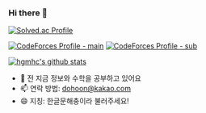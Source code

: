 ### Hi there 👋

[![Solved.ac Profile](http://mazassumnida.wtf/api/v2/generate_badge?boj=dohoon)](https://solved.ac/dohoon/)

[![CodeForces Profile - main](http://cf.leed.at?id=hgmhc)](https://codeforces.com/profile/hgmhc)
[![CodeForces Profile - sub](http://cf.leed.at?id=hoongle)](https://codeforces.com/profile/hoongle)

[![hgmhc's github stats](https://github-readme-stats.vercel.app/api?username=hgmhc&show_icons=true&hide_border=true)](https://github.com/hgmhc)

- 🌱 전 지금 정보와 수학을 공부하고 있어요
- 📫 연락 방법: dohoon@kakao.com
- 😄 지칭: 한글문해충이라 불러주세요!
